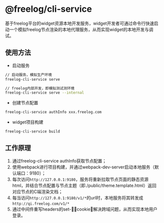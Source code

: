 # @freelog/cli-service

基于freelog平台的widget资源本地开发服务，widget开发者可通过命令行快速启动一个模拟freelog节点渲染的本地代理服务，从而实现widget的本地开发与调试。

## 使用方法

- 启动服务

```sh
// 启动服务，模拟生产环境
freelog-cli-service serve

// freelog内部开发，即模拟测试测环境
freelog-cli-service serve --internal
```

- 创建节点配置

```sh
freelog-cli-service authInfo xxx.freelog.com
```

- widget项目构建

```sh
freelog-cli-service build 
```

## 工作原理

1. 通过freelog-cli-service authInfo获取节点配置；
2. 使用webpack进行项目构建，并通过webpack-dev-server启动本地服务（默认端口：9180）；
3. 每次访问`http://127.0.0.1:9180`，服务将重新拉取节点页面的静态资源html，并结合节点配置与节点主题（即./public/theme.template.html）返回对应节点的C端渲染文档；
4. 每当访问`http://127.0.0.1:9180/v1/*`的url时，本地服务将其转发成`http://qi.freelog.com/v1/*`
5. 通过中间件重写headers的set-cookie，解决跨域问题，从而实现本地用户登录。

